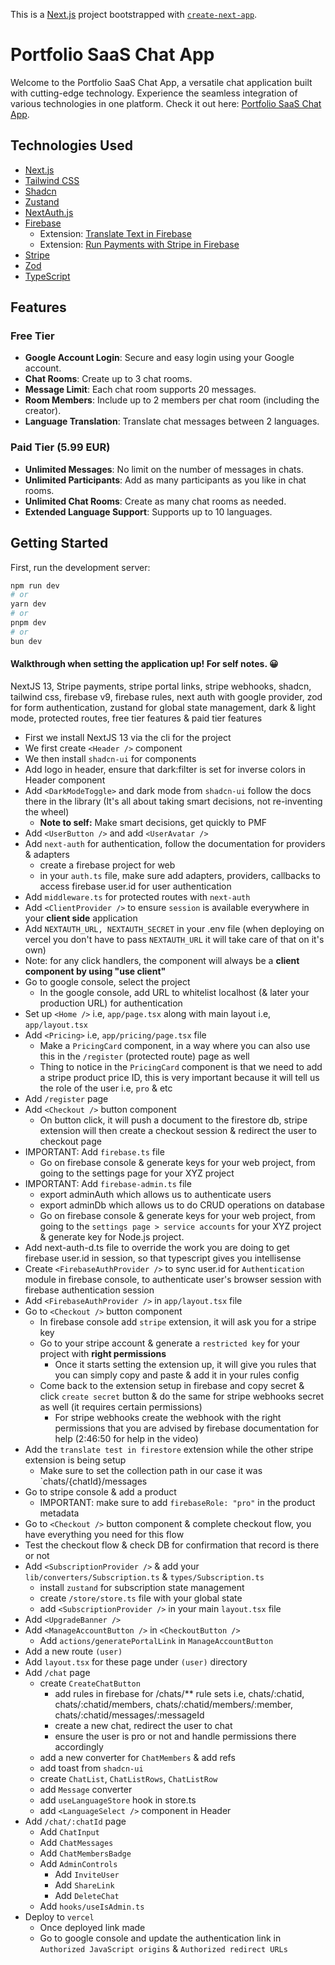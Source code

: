 This is a [Next.js](https://nextjs.org/) project bootstrapped with [`create-next-app`](https://github.com/vercel/next.js/tree/canary/packages/create-next-app).

# Portfolio SaaS Chat App

Welcome to the Portfolio SaaS Chat App, a versatile chat application built with cutting-edge technology. Experience the seamless integration of various technologies in one platform. Check it out here: [Portfolio SaaS Chat App](https://portfolio-saas-chat-app.vercel.app/).

## Technologies Used

- [Next.js](https://nextjs.org/)
- [Tailwind CSS](https://tailwindcss.com/)
- [Shadcn](https://ui.shadcn.com/)
- [Zustand](https://github.com/pmndrs/zustand)
- [NextAuth.js](https://next-auth.js.org/)
- [Firebase](https://firebase.google.com/)
  - Extension: [Translate Text in Firebase](#) <!-- Replace # with the link -->
  - Extension: [Run Payments with Stripe in Firebase](#) <!-- Replace # with the link -->
- [Stripe](https://stripe.com/)
- [Zod](https://github.com/colinhacks/zod)
- [TypeScript](https://www.typescriptlang.org/)

## Features

### Free Tier

- **Google Account Login**: Secure and easy login using your Google account.
- **Chat Rooms**: Create up to 3 chat rooms.
- **Message Limit**: Each chat room supports 20 messages.
- **Room Members**: Include up to 2 members per chat room (including the creator).
- **Language Translation**: Translate chat messages between 2 languages.

### Paid Tier (5.99 EUR)

- **Unlimited Messages**: No limit on the number of messages in chats.
- **Unlimited Participants**: Add as many participants as you like in chat rooms.
- **Unlimited Chat Rooms**: Create as many chat rooms as needed.
- **Extended Language Support**: Supports up to 10 languages.


## Getting Started

First, run the development server:

```bash
npm run dev
# or
yarn dev
# or
pnpm dev
# or
bun dev
```

#### Walkthrough when setting the application up! For self notes. 😀

NextJS 13, Stripe payments, stripe portal links, stripe webhooks, shadcn, tailwind css, firebase v9, firebase rules, next auth with google provider, zod for form authentication, zustand for global state management, dark & light mode, protected routes, free tier features & paid tier features

- First we install NextJS 13 via the cli for the project
- We first create `<Header />` component
- We then install `shadcn-ui` for components
- Add logo in header, ensure that dark:filter is set for inverse colors in Header component
- Add `<DarkModeToggle>` and dark mode from `shadcn-ui` follow the docs there in the library (It's all about taking smart decisions, not re-inventing the wheel)
  - <b>Note to self:</b> Make smart decisions, get quickly to PMF
- Add `<UserButton />` and add `<UserAvatar />`
- Add `next-auth` for authentication, follow the documentation for providers & adapters
  - create a firebase project for web
  - in your `auth.ts` file, make sure add adapters, providers, callbacks to access firebase user.id for user authentication
- Add `middleware.ts` for protected routes with `next-auth`
- Add `<ClientProvider />` to ensure `session` is available everywhere in your <b>client side</b> application 
- Add `NEXTAUTH_URL, NEXTAUTH_SECRET` in your .env file (when deploying on vercel you don't have to pass `NEXTAUTH_URL` it will take care of that on it's own)
- Note: for any click handlers, the component will always be a <b>client component by using "use client"</b>
- Go to google console, select the project
  - In the google console, add URL to whitelist localhost (& later your production URL) for authentication
- Set up `<Home />` i.e, `app/page.tsx` along with main layout i.e, `app/layout.tsx`
- Add `<Pricing>` i.e, `app/pricing/page.tsx` file
  - Make a `PricingCard` component, in a way where you can also use this in the `/register` (protected route) page as well
  - Thing to notice in the `PricingCard` component is that we need to add a stripe product price ID, this is very important because it will tell us the role of the user i.e, `pro` & etc
- Add `/register` page
- Add `<Checkout />` button component
  - On button click, it will push a document to the firestore db, stripe extension will then create a checkout session & redirect the user to checkout page
- IMPORTANT: Add `firebase.ts` file 
  - Go on firebase console & generate keys for your web project, from going to the settings page for your XYZ project
- IMPORTANT: Add `firebase-admin.ts` file
  - export adminAuth which allows us to authenticate users
  - export adminDb which allows us to do CRUD operations on database
  - Go on firebase console & generate keys for your web project, from going to the `settings page > service accounts` for your XYZ project & generate key for Node.js project.
- Add next-auth-d.ts file to override the work you are doing to get firebase user.id in session, so that typescript gives you intellisense
- Create `<FirebaseAuthProvider />` to sync user.id for `Authentication` module in firebase console, to authenticate user's browser session with firebase authentication session
- Add `<FirebaseAuthProvider />` in `app/layout.tsx` file
- Go to `<Checkout />` button component
  - In firebase console add `stripe` extension, it will ask you for a stripe key
  - Go to your stripe account & generate a `restricted key` for your project with <b>right permissions</b>
    - Once it starts setting the extension up, it will give you rules that you can simply copy and paste & add it in your rules config
  - Come back to the extension setup in firebase and copy secret & click `create secret` button & do the same for stripe webhooks secret as well (it requires certain permissions)
    - For stripe webhooks create the webhook with the right permissions that you are advised by firebase documentation for help (2:46:50 for help in the video)
- Add the `translate test in firestore` extension while the other stripe extension is being setup
  - Make sure to set the collection path in our case it was `chats/{chatId}/messages
- Go to stripe console & add a product
  - IMPORTANT: make sure to add `firebaseRole: "pro"` in the product metadata
- Go to `<Checkout />` button component & complete checkout flow, you have everything you need for this flow
- Test the checkout flow & check DB for confirmation that record is there or not
- Add `<SubscriptionProvider />` & add your `lib/converters/Subscription.ts` & `types/Subscription.ts`
  - install `zustand` for subscription state management
  - create `/store/store.ts` file with your global state
  - add `<SubscriptionProvider />` in your main `layout.tsx` file
- Add `<UpgradeBanner />`
- Add `<ManageAccountButton />` in `<CheckoutButton />`
  -  Add `actions/generatePortalLink` in `ManageAccountButton`
- Add a new route `(user)`
 - Add `layout.tsx` for these page under `(user)` directory
  - Add `/chat` page
    - create `CreateChatButton`
      - add rules in firebase for /chats/** rule sets i.e, chats/:chatid, chats/:chatid/members, chats/:chatid/members/:member, chats/:chatid/messages/:messageId
      - create a new chat, redirect the user to chat
      - ensure the user is pro or not and handle permissions there accordingly
    - add a new converter for `ChatMembers` & add refs
    - add toast from `shadcn-ui`
    - create `ChatList`, `ChatListRows`, `ChatListRow`
    - add `Message` converter
    - add `useLanguageStore` hook in store.ts
    - add `<LanguageSelect />` component in Header
  - Add `/chat/:chatId` page
    - Add `ChatInput`
    - Add `ChatMessages`
    - Add `ChatMembersBadge`
    - Add `AdminControls`
      - Add `InviteUser`
      - Add `ShareLink`
      - Add `DeleteChat`
    - Add `hooks/useIsAdmin.ts`
- Deploy to `vercel`
  - Once deployed link made
  - Go to google console and update the authentication link in `Authorized JavaScript origins` & `Authorized redirect URLs`
  
  
 
 







